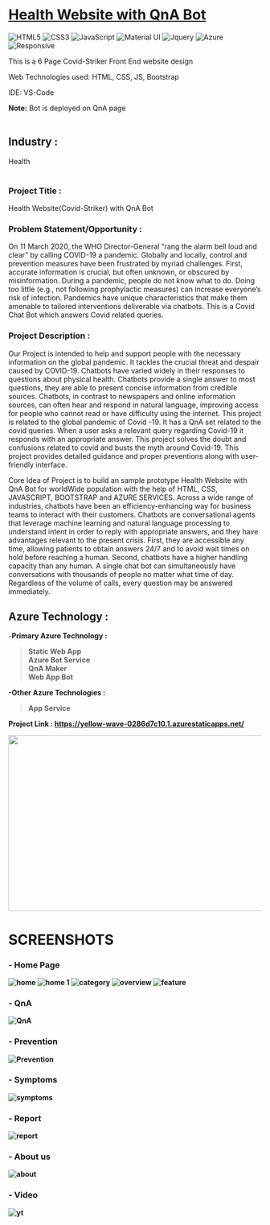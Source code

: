 
# <a href="https://yellow-wave-0286d7c10.1.azurestaticapps.net/">Health Website with QnA Bot</a>

![HTML5](https://img.shields.io/badge/html5-%23E34F26.svg?style=for-the-badge&logo=html5&logoColor=white)
![CSS3](https://img.shields.io/badge/css3-%231572B6.svg?style=for-the-badge&logo=css3&logoColor=white)
![JavaScript](https://img.shields.io/badge/javascript-%23323330.svg?style=for-the-badge&logo=javascript&logoColor=%23F7DF1E)
![Material UI](https://img.shields.io/badge/Material--UI-0081CB?style=for-the-badge&logo=material-ui&logoColor=white)
![Jquery](https://img.shields.io/badge/jQuery-0769AD?style=for-the-badge&logo=jquery&logoColor=white)
![Azure](https://img.shields.io/badge/Microsoft_Azure-0089D6?style=for-the-badge&logo=microsoft-azure&logoColor=white)
![Responsive](https://img.shields.io/badge/Responsive-100%25-red)

This is a 6 Page Covid-Striker Front End website design

Web Technologies used: HTML, CSS, JS, Bootstrap

IDE: VS-Code

<b>Note:</b> Bot is deployed on QnA page
<br><br>

## Industry :
Health
<br><br>

### Project Title :
Health Website(Covid-Striker) with QnA Bot


### Problem Statement/Opportunity :
On 11 March 2020, the WHO Director-General “rang the alarm bell loud and clear” by calling COVID-19 a pandemic. Globally and locally, control and prevention measures have been frustrated by myriad challenges. First, accurate information is crucial, but often unknown, or obscured by misinformation. During a pandemic, people do not know what to do. Doing too little (e.g., not following prophylactic measures) can increase everyone’s risk of infection. Pandemics have unique characteristics that make them amenable to tailored interventions deliverable via chatbots. This is a Covid Chat Bot which answers Covid related queries.

### Project Description :
Our Project is intended to help and support people with the necessary information on the global pandemic. It tackles the crucial threat and despair caused by COVID-19. Chatbots have varied widely in their responses to questions about physical health. Chatbots provide a single answer to most questions, they are able to present concise information from credible sources. Chatbots, in contrast to newspapers and online information sources, can often hear and respond in natural language, improving access for people who cannot read or have difficulty using the internet. This project is related to the global pandemic of Covid -19. It has a QnA set related to the covid queries. When a user asks a relevant query regarding Covid-19 it responds with an appropriate answer. This project solves the doubt and confusions related to covid and busts the myth around Covid-19. This project provides detailed guidance and proper preventions along with user-friendly interface. 

Core Idea of Project is to build an sample prototype Health Website with QnA Bot for worldWide population with the help of HTML, CSS, JAVASCRIPT, BOOTSTRAP and AZURE SERVICES. Across a wide range of industries, chatbots have been an efficiency-enhancing way for business teams to interact with their customers. Chatbots are conversational agents that leverage machine learning and natural language processing to understand intent in order to reply with appropriate answers, and they have advantages relevant to the present crisis. First, they are accessible any time, allowing patients to obtain answers 24/7 and to avoid wait times on hold before reaching a human. Second, chatbots have a higher handling capacity than any human. A single chat bot can simultaneously have conversations with thousands of people no matter what time of day. Regardless of the volume of calls, every question may be answered immediately.


## Azure Technology :

-<b>Primary Azure Technology :<b><br>
>Static Web App<br>
 >Azure Bot Service<br>
 >QnA Maker<br>
>Web App Bot<br>


-Other Azure Technologies :<br>
>App Service<br>

<b>Project Link : </b>https://yellow-wave-0286d7c10.1.azurestaticapps.net/

<a href="https://futurereadytalent.in/"><p align= "center"><img src="https://github.com/PratyushKumar-0903/Future-Ready-Talent_Project/blob/master/images/FRT.jpeg" width="700" height= "350"></p></a>  

# SCREENSHOTS

### - Home Page

![home](https://github.com/PratyushKumar-0903/Future-Ready-Talent_Project/blob/master/images/Screenshot%20(117).png)
![home 1](https://github.com/PratyushKumar-0903/Future-Ready-Talent_Project/blob/master/images/Screenshot%20(118).png)
![category](https://github.com/PratyushKumar-0903/Future-Ready-Talent_Project/blob/master/images/Screenshot%20(123).png)
![overview](https://github.com/PratyushKumar-0903/Future-Ready-Talent_Project/blob/master/images/Screenshot%20(124).png)
![feature](https://github.com/PratyushKumar-0903/Future-Ready-Talent_Project/blob/master/images/Screenshot%20(125).png)

### - QnA

![QnA](https://github.com/PratyushKumar-0903/Future-Ready-Talent_Project/blob/master/images/Screenshot%20(130).png)

### - Prevention

![Prevention](https://github.com/PratyushKumar-0903/Future-Ready-Talent_Project/blob/master/images/Screenshot%20(127).png)

### - Symptoms

![symptoms](https://github.com/PratyushKumar-0903/Future-Ready-Talent_Project/blob/master/images/Screenshot%20(128).png)

### - Report 

![report](https://github.com/PratyushKumar-0903/Future-Ready-Talent_Project/blob/master/images/Screenshot%20(129).png)

### - About us 

![about](https://github.com/PratyushKumar-0903/Future-Ready-Talent_Project/blob/master/images/Screenshot%20(132).png)

### - Video

![yt](https://youtu.be/WBktcXI8-XY)
